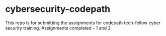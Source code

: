 # cybersecurity-codepath
This repo is for submitting the assignments for codepath tech-fellow cyber security training.
Assignments completed - 1 and 2
